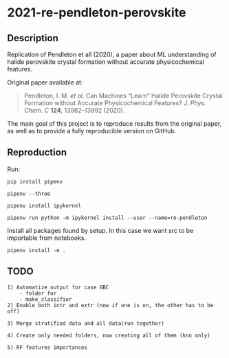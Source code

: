 # 2021-re-pendleton-perovskite

## Description

Replication of Pendleton et all (2020), a paper about ML understanding of halide perovskite crystal formation without accurate physicochemical features.

Original paper available at:

> Pendleton, I. M. *et al.* Can Machines “Learn” Halide Perovskite Crystal Formation without Accurate Physicochemical Features? *J. Phys. Chem. C* **124**, 13982–13992 (2020).

The main goal of this project is to reproduce results from the original paper, as well as to provide a fully reproducible version on GitHub.

## Reproduction

Run:

`pip install pipenv`

`pipenv --three`

`pipenv install ipykernel`

`pipenv run python -m ipykernel install --user --name=re-pendleton`

Install all packages found by setup. In this case we want src to be importable from notebooks.

`pipenv install -e .`

## TODO

    1) Automatize output for case GBC
        - folder for
        - make_classifier
    2) Enable both intr and extr (now if one is on, the other has to be off)

    3) Merge stratified data and all data(run together)

    4) Create only needed folders, now creating all of them (knn only)

    5) RF features importances

